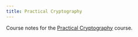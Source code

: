 ```yaml
---
title: Practical Cryptography
---
```

Course notes for the [Practical Cryptography](https://cryptobook.nakov.com/) course.